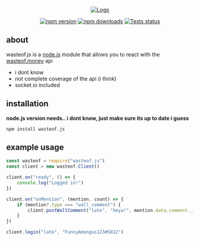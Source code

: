 <div align="center">
    <br/>
    <a href="https://wasteof.money/users/late"><img src="https://user-images.githubusercontent.com/78447219/174464606-7829acea-80e6-49f8-8be0-dce67e7af8f1.png" alt="Logo"/></a>
    <br/>
    <p>
        <a href="https://www.npmjs.com/package/wasteof.js"><img src="https://img.shields.io/npm/v/wasteof.js.svg?maxAge=3600" alt="npm version" /></a>
        <a href="https://www.npmjs.com/package/wasteof.js"><img src="https://img.shields.io/npm/dt/wasteof.js.svg?maxAge=3600" alt="npm downloads" /></a>
        <a href="https://github.com/Late-Is-Cool/wasteof.js/actions"><img src="https://github.com/Late-Is-Cool/wasteof.js/actions/workflows/main.yml/badge.svg" alt="Tests status" /></a>
    </p>
</div>

## about

wasteof.js is a <a href="https://nodejs.org/">node.js</a> module that allows you to react with the <a href="https://wasteof.money/">wasteof.money</a> api

- i dont know
- not complete coverage of the api (i think)
- socket.io included

## installation

**node.js version needs.. i dont know, just make sure its up to date i guess**

```sh-session
npm install wasteof.js
```

## example usage

```js
const wasteof = require("wasteof.js")
const client = new wasteof.Client()

client.on("ready", () => {
    console.log("Logged in!")
})

client.on("onMention", (mention, count) => {
    if (mention?.type === "wall_comment") {
        client.postWallComment("late", "heya!", mention.data.comment._id).catch((error) => console.log(error))
    }
})

client.login("late", "FunnyAmongus123#5812")
```